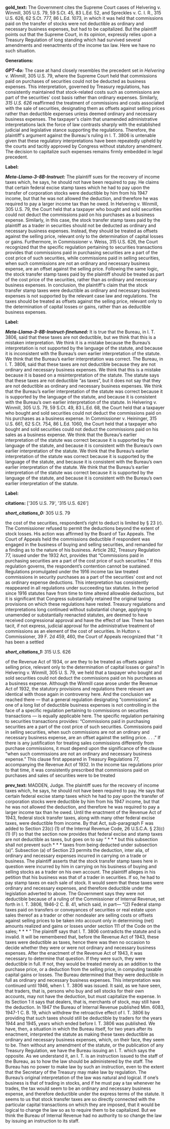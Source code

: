 **gold_text:**
The Government cites the Supreme Court cases of Helvering v. Winmill, 305 U.S. 79, 59 S.Ct. 45, 83
L.Ed. 52, and Spreckles v. C. I. R., 315 U.S. 626, 62 S.Ct. 777, 86 L.Ed. 1073, in which it was held
that commissions paid on the transfer of stocks were not deductible as ordinary and necessary
business expenses, but had to be capitalized. But the plaintiff points out that the Supreme Court,
in its opinion, expressly relies upon a Treasury Regulation of long standing which had survived
several amendments and reenactments of the income tax law. Here we have no such situation.

**Generations:**


***GPT-4o:***
The case at hand closely resembles the precedent set in *Helvering v. Winmill*, 305 U.S. 79, where
the Supreme Court held that commissions paid on purchases of securities could not be deducted as
business expenses. This interpretation, governed by Treasury regulations, has consistently
maintained that stock-related costs such as commissions are part of the securities' cost basis
rather than ordinary expenses. Similarly, *315 U.S. 626* reaffirmed the treatment of commissions and
costs associated with the sale of securities, designating them as offsets against selling prices
rather than deductible expenses unless deemed ordinary and necessary business expenses. The
taxpayer's claim that unamended administrative interpretations lack the force of law contrasts
sharply with the established judicial and legislative stance supporting the regulations. Therefore,
the plaintiff's argument against the Bureau's ruling in I. T. 3806 is untenable given that these
regulatory interpretations have been repeatedly upheld by the courts and tacitly approved by
Congress without statutory amendment. The decision to capitalize such expenses remains firmly
embedded in legal precedent.


**Label:** 


***Meta-Llama-3-8B-Instruct:***
  The plaintiff sues for the recovery of income taxes which, he says, he should not have been
required to pay. He claims that certain federal excise stamp taxes which he had to pay upon the
transfer of corporation stocks were deductible by him from his 1947 income, but that he was not
allowed the deduction, and therefore he was required to pay a larger income tax than he owed.  In
Helvering v. Winmill, 305 U.S. 79, the Court held that a taxpayer who bought and sold securities
could not deduct the commissions paid on his purchases as a business expense. Similarly, in this
case, the stock transfer stamp taxes paid by the plaintiff as a trader in securities should not be
deducted as ordinary and necessary business expenses. Instead, they should be treated as offsets
against the selling price, relevant only to the determination of capital losses or gains.
Furthermore, in Commissioner v. Weiss, 315 U.S. 626, the Court recognized that the specific
regulation pertaining to securities transactions provides that commissions paid in purchasing
securities are a part of the cost price of such securities, while commissions paid in selling
securities, when such commissions are not an ordinary and necessary business expense, are an offset
against the selling price. Following the same logic, the stock transfer stamp taxes paid by the
plaintiff should be treated as part of the cost price of the securities, rather than as ordinary and
necessary business expenses.  In conclusion, the plaintiff's claim that the stock transfer stamp
taxes were deductible as ordinary and necessary business expenses is not supported by the relevant
case law and regulations. The taxes should be treated as offsets against the selling price, relevant
only to the determination of capital losses or gains, rather than as deductible business expenses.


**Label:** 


***Meta-Llama-3-8B-Instruct-finetuned:***
  It is true that the Bureau, in I. T. 3806, said that these taxes are not deductible, but we think
that this is a mistaken interpretation. We think it is a mistake because the Bureau’s interpretation
is not supported by the language of the statute, and because it is inconsistent with the Bureau’s
own earlier interpretation of the statute. We think that the Bureau’s earlier interpretation was
correct. The Bureau, in I. T. 3806, said that these taxes are not deductible because they are not
ordinary and necessary business expenses. We think that this is a mistake because it is based on a
misinterpretation of the statute. The statute says that these taxes are not deductible “as taxes”,
but it does not say that they are not deductible as ordinary and necessary business expenses. We
think that the Bureau’s earlier interpretation of the statute was correct because it is supported by
the language of the statute, and because it is consistent with the Bureau’s own earlier
interpretation of the statute. In Helvering v. Winmill, 305 U.S. 79, 59 S.Ct. 49, 83 L.Ed. 68, the
Court held that a taxpayer who bought and sold securities could not deduct the commissions paid on
his purchases as a business expense. In Commissioner v. Heininger, 315 U.S. 661, 62 S.Ct. 754, 86
L.Ed. 1060, the Court held that a taxpayer who bought and sold securities could not deduct the
commissions paid on his sales as a business expense. We think that the Bureau’s earlier
interpretation of the statute was correct because it is supported by the language of the statute,
and because it is consistent with the Bureau’s own earlier interpretation of the statute. We think
that the Bureau’s earlier interpretation of the statute was correct because it is supported by the
language of the statute, and because it is consistent with the Bureau’s own earlier interpretation
of the statute. We think that the Bureau’s earlier interpretation of the statute was correct because
it is supported by the language of the statute, and because it is consistent with the Bureau’s own
earlier interpretation of the statute.


**Label:** 


**citations:** ['305 U.S. 79', '315 U.S. 626']

***short_citations_0:*** 305 U.S. 79

the cost of the securities, respondent’s right to deduct is limited by § 23 (r). The Commissioner refused to permit the deductions beyond the extent of stock losses. His action was affirmed by the Board of Tax Appeals. The Court of Appeals held the commissions deductible if respondent was engaged in the business of buying and selling securities, and remanded for a finding as to the nature of his business. Article 282, Treasury Regulation 77, issued under the 1932 Act, provides that “Commissions paid in purchasing securities are a part of the cost price of such securities.” If this regulation governs, the respondent’s contention cannot be sustained. Regulations promulgated under the 1916 income tax law treated commissions in security purchases as a part of the securities’ cost and not as ordinary expense deductions. This interpretation has consistently reappeared in all regulations under succeeding tax statutes. In the period since 1916 statutes have from time to time altered allowable deductions, but it is significant that Congress substantially retained the original taxing provisions on which these regulations have rested. Treasury regulations and interpretations long continued without substantial change, applying to unamended or substantially reenacted statutes, are deemed to have received congressional approval and have the effect of law. There has been tacit, if not express, judicial approval for the administrative treatment of commissions as an element of the cost of securities. In Hutton v. Commissioner, 39 F. 2d 459, 460, the Court of Appeals recognized that “ It has been a settled

***short_citations_1:*** 315 U.S. 626

of the Revenue Act of 1934, or are they to be treated as offsets against selling price, relevant only to the determination of capital losses or gains? In Helvering v. Winmill, 305 U. S. 79, we held that a taxpayer who bought and sold securities could not deduct the commissions paid on his purchases as a business expense. Although the Winmill case arose under the Revenue Act of 1932, the statutory provisions and regulations there relevant are identical with those again in controversy here. And the conclusion we reached there — that a general regulation designating “commissions” as one of a long list of deductible business expenses is not controlling in the face of a specific regulation pertaining to commissions on securities transactions — is equally applicable here. The specific regulation pertaining to securities transactions provides: “Commissions paid in purchasing securities are a part of the cost price of such securities. Commissions paid in selling securities, when such commissions are not an ordinary and necessary business expense, are an offset against the selling price. . . .” If there is any justification for treating sales commissions differently from purchase commissions, it must depend upon the significance of the clause “when such commissions are not an ordinary and necessary business expense.” This clause first appeared in Treasury Regulations 77, accompanying the Revenue Act of 1932. In the income tax regulations prior to that time, it was consistently prescribed that commissions paid on purchases and sales of securities were to be treated

**prev_text:**
MADDEN, Judge. The plaintiff sues for the recovery of income taxes which, he says, he should not
have been required to pay. He says that certain federal excise stamp taxes which he had to pay upon
the transfer of corporation stocks were deductible by him from his 1947 income, but that he was not
allowed the deduction, and therefore he was required to pay a larger income tax than he owed. Until
the enactment of the Revenue Act of 1943, federal stock transfer taxes, along with many other
federal excise taxes, were deductible from income. By that Act, sub-paragraph F was added to Section
23(c) (1) of the Internal Revenue Code, 26 U.S.C.A. § 23(c) (1) (F) so that the section now provides
that federal excise and stamp taxes are not deductible as taxes, but goes on to say “ * * * but this
subsection shall not prevent such * * * taxes from being deducted under subsection (a)”. Subsection
(a) of Section 23 permits the deduction, inter alia, of ordinary and necessary expenses incurred in
carrying on a trade or business. The plaintiff asserts that the stock transfer stamp taxes here in
question were incurred by him in carrying on his business of buying and selling stocks as a trader
on his own account. The plaintiff alleges in his petition that his business was that of a trader in
securities. If so, he had to pay stamp taxes on each sale of stock. It would seem that these taxes
were ordinary and necessary expenses, and therefore deductible under the legislation adverted to
above. The Government says they were not deductible because of a ruling of the Commissioner of
Internal Revenue, set forth in I. T. 3806, 1946-2 C. B. 41, which said, in part— “(2) Federal stamp
taxes paid on transfers or conveyances of securities or real estate upon sales thereof as a trader
or other nondealer are selling costs or offsets against selling prices to be taken into account only
in determining (net) amounts realized and gains or losses under section 111 of the Code on the
sales; * * * ” The plaintiff says that I. T. 3806 contradicts the statute and is invalid. It will be
remembered that, before the Revenue Act of 1943, these taxes were deductible as taxes, hence there
was then no occasion to decide whether they were or were not ordinary and necessary business
expenses. After the enactment of the Revenue Act of 1943, it was necessary to determine that
question. If they were such, they were deductible in full. If not, they would be treated merely as
an addition to the purchase price, or a deduction from the selling price, in computing taxable
capital gains or losses. The Bureau determined that they were deductible in full as ordinary and
necessary business expenses. This interpretation was continued until 1946, when I. T. 3806 was
issued. It said, as we have seen, that traders, that is, persons who buy and sell stocks for their
own accounts, may not have the deduction, but must capitalize the expense. In its Section 1 it says
that dealers, that is, merchants of stock, may still have the deduction. In 1947 the Bureau of
Internal Revenue published Mim. 6083, 1947-1 C. B. 19, which withdrew the retroactive effect of I.
T. 3806 by providing that such taxes should still be deductible by traders for the years 1944 and
1945, years which ended before I. T. 3806 was published. We have, then, a situation in which the
Bureau itself, for two years after its enactment, interpreted the statute as making these taxes
deductible as ordinary and necessary business expenses, which, on their face, they seem to be. Then
without any amendment of the statute, or the publication of any Treasury Regulation, we have the
Bureau issuing an I. T. which says the opposite. As we understand it, an I. T. is an instruction
issued to the staff of the Bureau, as to how the law should be administered by the staff. The Bureau
has no power to make law by such an instruction, even to the extent that the Secretary of the
Treasury may make law by regulation. The Bureau’s original interpretation of the law was natural and
logical. If one’s business is that of trading in stocks, and if he must pay a tax whenever he
trades, the tax would seem to be an ordinary and necessary business expense, and therefore
deductible under the express terms of the statute. It seems to us that stock transfer taxes are so
directly connected with the particular capital transactions on which they are imposed, that it would
be logical to change the law so as to require them to be capitalized. But we think the Bureau of
Internal Revenue had no authority to so change the law by issuing an instruction to its staff.


